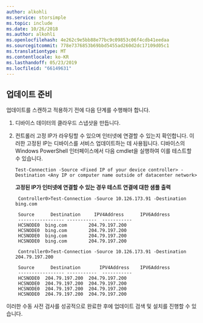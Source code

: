 ```yaml
---
author: alkohli
ms.service: storsimple
ms.topic: include
ms.date: 10/26/2018
ms.author: alkohli
ms.openlocfilehash: 4e262c9e5bb88e77bc9c09853c06f4cdb41eedaa
ms.sourcegitcommit: 778e7376853b69bbd5455ad260d2dc17109d05c1
ms.translationtype: MT
ms.contentlocale: ko-KR
ms.lasthandoff: 05/23/2019
ms.locfileid: "66149631"
---
```

## <a name="preparing-for-updates"></a>업데이트 준비
업데이트를 스캔하고 적용하기 전에 다음 단계를 수행해야 합니다.

1. 디바이스 데이터의 클라우드 스냅샷을 만듭니다.
2. 컨트롤러 고정 IP가 라우팅할 수 있으며 인터넷에 연결할 수 있는지 확인합니다. 이러한 고정된 IP는 디바이스를 서비스 업데이트하는 데 사용됩니다. 디바이스의 Windows PowerShell 인터페이스에서 다음 cmdlet을 실행하여 이를 테스트할 수 있습니다.
   
     `Test-Connection -Source <Fixed IP of your device controller> -Destination <Any IP or computer name outside of datacenter network>`
   
    **고정된 IP가 인터넷에 연결할 수 있는 경우 테스트 연결에 대한 샘플 출력**

        Controller0>Test-Connection -Source 10.126.173.91 -Destination bing.com

        Source      Destination     IPV4Address      IPV6Address
        ----------------- -----------  -----------
        HCSNODE0  bing.com        204.79.197.200
        HCSNODE0  bing.com        204.79.197.200
        HCSNODE0  bing.com        204.79.197.200
        HCSNODE0  bing.com        204.79.197.200

        Controller0>Test-Connection -Source 10.126.173.91 -Destination  204.79.197.200

        Source      Destination       IPV4Address    IPV6Address
        ----------------- -----------  -----------
        HCSNODE0  204.79.197.200  204.79.197.200
        HCSNODE0  204.79.197.200  204.79.197.200
        HCSNODE0  204.79.197.200  204.79.197.200
        HCSNODE0  204.79.197.200  204.79.197.200

이러한 수동 사전 검사를 성공적으로 완료한 후에 업데이트 검색 및 설치를 진행할 수 있습니다.


